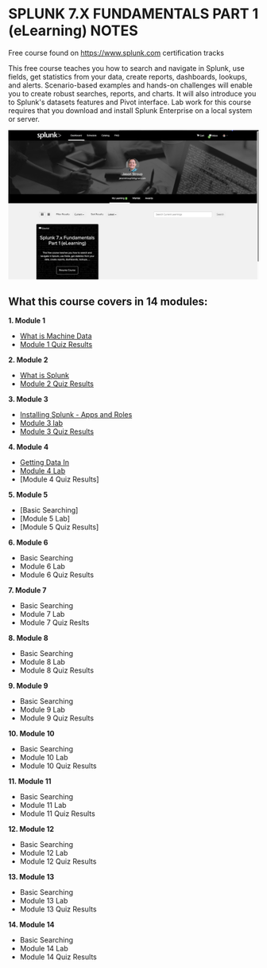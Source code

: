 # SPLUNK 7.X FUNDAMENTALS PART 1 (eLearning) NOTES

Free course found on https://www.splunk.com certification tracks

This free course teaches you how to search and navigate in Splunk, use fields, get statistics from your data, create reports, dashboards, lookups, and alerts. Scenario-based examples and hands-on challenges will enable you to create robust searches, reports, and charts. It will also introduce you to Splunk's datasets features and Pivot interface. Lab work for this course requires that you download and install Splunk Enterprise on a local system or server.

![splunk overview fundamentals landing page](https://raw.githubusercontent.com/stroupjason/splunk-user-certification-7.x-notes/master/img/splunk-course-overview-Screen%20Shot.png)

## What this course covers in 14 modules:

**1. Module 1**

- [What is Machine Data](https://github.com/stroupjason/splunk-user-certification-7.x-notes/tree/master/Module%201)
- [Module 1 Quiz Results](https://raw.githubusercontent.com/stroupjason/splunk-user-certification-7.x-notes/master/Module%201/img/splunk-module-1-quiz-Screen%20Shot%202020-06-24%20at%2010.18.32%20PM.png)

**2. Module 2**

- [What is Splunk](https://github.com/stroupjason/splunk-user-certification-7.x-notes/tree/master/Module%202)
- [Module 2 Quiz Results](https://raw.githubusercontent.com/stroupjason/splunk-user-certification-7.x-notes/master/img/module-2-quiz-result-Screen%20Shot.png)

**3. Module 3**

- [Installing Splunk - Apps and Roles](https://github.com/stroupjason/splunk-user-certification-7.x-notes/tree/master/Module%203)
- [Module 3 lab](https://github.com/stroupjason/splunk-user-certification-7.x-notes/blob/master/Module%203/SplunkFundamentals1_module3.pdf)
- [Module 3 Quiz Results](https://raw.githubusercontent.com/stroupjason/splunk-user-certification-7.x-notes/master/img/module-3-quiz-result-screen-shot.png)

**4. Module 4**

- [Getting Data In](https://github.com/stroupjason/splunk-user-certification-7.x-notes/blob/master/Module%204/README.md)
- [Module 4 Lab](https://github.com/stroupjason/splunk-user-certification-7.x-notes/blob/master/Module%204/SplunkFundamentals1_module4.pdf)
- [Module 4 Quiz Results]

**5. Module 5**

- [Basic Searching]
- [Module 5 Lab]
- [Module 5 Quiz Results]

**6. Module 6**

- Basic Searching
- Module 6 Lab
- Module 6 Quiz Results

**7. Module 7**

- Basic Searching
- Module 7 Lab
- Module 7 Quiz Reslts

**8. Module 8**

- Basic Searching
- Module 8 Lab
- Module 8 Quiz Results

**9. Module 9**

- Basic Searching
- Module 9 Lab
- Module 9 Quiz Results

**10. Module 10**

- Basic Searching
- Module 10 Lab
- Module 10 Quiz Results

**11. Module 11**

- Basic Searching
- Module 11 Lab
- Module 11 Quiz Results

**12. Module 12**

- Basic Searching
- Module 12 Lab
- Module 12 Quiz Results

**13. Module 13**

- Basic Searching
- Module 13 Lab
- Module 13 Quiz Results

**14. Module 14**

- Basic Searching
- Module 14 Lab
- Module 14 Quiz Results
